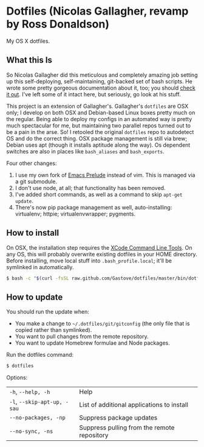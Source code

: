 # Dotfiles (Nicolas Gallagher, revamp by Ross Donaldson)

My OS X dotfiles.


## What this Is

So Nicolas Gallagher did this meticulous and completely amazing job setting up
this self-deploying, self-maintaining, git-backed set of bash scripts. He wrote
some pretty gorgeous documentation about it, too; you should
[check it out](www.github.com/necolas/dotfiles). I've left some of it intact here,
but seriously, go look at his stuff.

This project is an extension of Gallagher's. Gallagher's `dotfiles` are OSX only;
I develop on both OSX and Debian-based Linux boxes pretty much on the regular.
Being able to deploy my configs in an automated way is pretty much spectacular for
me, but maintaining two parallel repos turned out to be a pain in the arse. So!
I retooled the original `dotfiles` repo to autodetect OS and do the correct thing.
OSX package management is still via brew; Debian uses apt (though it installs
aptitude along the way). Os dependent switches are also in places like `bash_aliases`
and `bash_exports`.

Four other changes:

1) I use my own fork of [Emacs Prelude](www.github.com/Gastove/prelude) instead of vim.
This is managed via a git submodule.
2) I don't use node, at all; that functionality has been removed.
3) I've added short commands, as well as a command to skip `apt-get update`.
4) There's now pip package management as well, auto-installing: virtualenv; httpie;
virtualenvwrapper; pygments.

## How to install

On OSX, the installation step requires the [XCode Command Line
Tools](https://developer.apple.com/downloads). On any OS, this will
probably overwrite existing dotfiles in your HOME directory. Before installing,
move local stuff into `.bash_profile.local`; it'll be symlinked in automatically.

```bash
$ bash -c "$(curl -fsSL raw.github.com/Gastove/dotfiles/master/bin/dotfiles)"
```
## How to update

You should run the update when:

* You make a change to `~/.dotfiles/git/gitconfig` (the only file that is
  copied rather than symlinked).
* You want to pull changes from the remote repository.
* You want to update Homebrew formulae and Node packages.

Run the dotfiles command:

```bash
$ dotfiles
```

Options:

<table>
    <tr>
        <td><code>-h</code>, <code>--help, -h</code></td>
        <td>Help</td>
    </tr>
    <tr>
        <td><code>-l</code>, <code>--skip-apt-up, -sau</code></td>
        <td>List of additional applications to install</td>
    </tr>
    <tr>
        <td><code>--no-packages, -np</code></td>
        <td>Suppress package updates</td>
    </tr>
    <tr>
        <td><code>--no-sync, -ns</code></td>
        <td>Suppress pulling from the remote repository</td>
    </tr>
</table>
